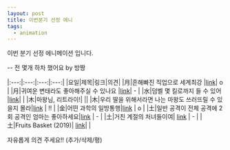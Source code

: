 ```yaml
---
layout: post
title: 이번분기 선정 에니
tags:
  - animation
---
```


이번 분기 선정 에니메이션 입니다.


 -- 전 몇개 하차 했어요 by 방짱



|:---:|:---:|:---:|:---:|
|요일|제목|링크|의견|
|月|흔해빠진 직업으로 세계최강 |[link](https://www.youtube.com/watch?v=IPeVWN4ldZ0)| o | 
|月|귀여운 변태라도 좋아해주실 수 있나요 |[link](https://www.youtube.com/watch?v=R9PuQBpubh4)| - |
|水|덤벨 몇 킬로까지 들 수 있어 |[link](https://www.youtube.com/watch?v=YKidwwizejk)| |
|木|마왕님, 리트라이!|[]() ||
|木|우리 딸을 위해서라면 나는 마왕도 쓰러뜨릴 수 있을지 몰라|[link](https://www.youtube.com/watch?v=jzbHudt7Xm4) | !! |
|金|어떤 과학의 일방통행|[link](https://www.youtube.com/watch?v=533WDCgOZeM) | o |
|土|일반 공격이 전체 공격에 2회 공격인 엄마는 좋아하세요|[link](https://www.youtube.com/watch?v=ndDZWHYc8xg) | - |
|土|거친 계절의 처녀들이여| [link](https://www.youtube.com/watch?v=ibXA2mCTpDQ) | - |
|土|Fruits Basket (2019)| [link](https://www.youtube.com/watch?v=WiVSjCpdOV4)| |


자유롭게 의견 주세요!! (추가/삭제/평)

